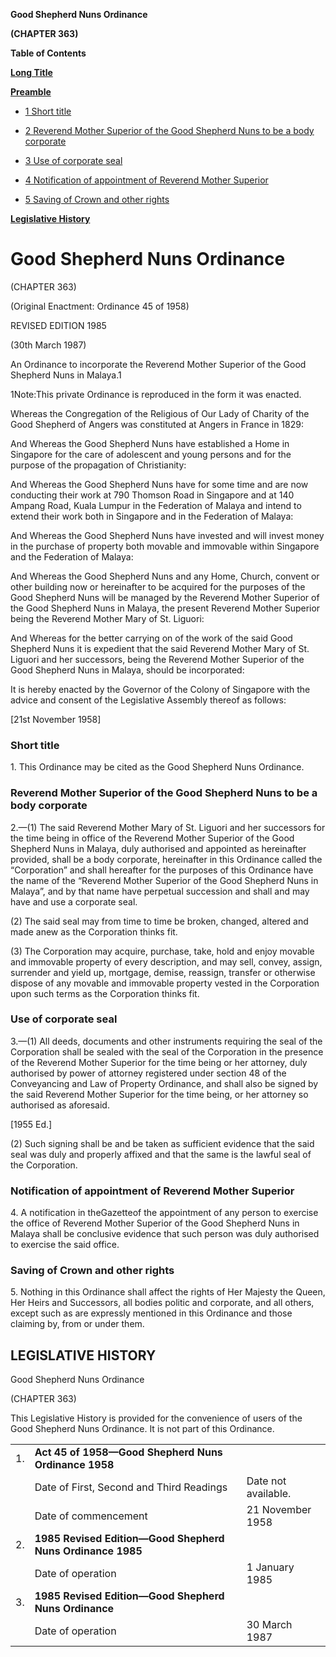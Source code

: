 **Good Shepherd Nuns Ordinance**

**(CHAPTER 363)**

**Table of Contents**

[**Long Title**](#Good-Shepherd-Nuns-Ordinance)

[**Preamble**](#Preamble)

- [1 Short title](#Short-title)

- [2 Reverend Mother Superior of the Good Shepherd Nuns to be a body corporate](#Reverend-Mother-Superior-of-the-Good-Shepherd-Nuns-to-be-a-body-corporate)

- [3 Use of corporate seal](#Use-of-corporate-seal)

- [4 Notification of appointment of Reverend Mother Superior](#Notification-of-appointment-of-Reverend-Mother-Superior)

- [5 Saving of Crown and other rights](#Saving-of-Crown-and-other-rights)

[**Legislative History**](#Legislative-History)

# Good Shepherd Nuns Ordinance

(CHAPTER 363)

(Original Enactment: Ordinance 45 of 1958)

REVISED EDITION 1985

(30th March 1987)

An Ordinance to incorporate the Reverend Mother Superior of the Good Shepherd Nuns in Malaya.1

1Note:This private Ordinance is reproduced in the form it was enacted.

Whereas the Congregation of the Religious of Our Lady of Charity of the Good Shepherd of Angers was constituted at Angers in France in 1829:

And Whereas the Good Shepherd Nuns have established a Home in Singapore for the care of adolescent and young persons and for the purpose of the propagation of Christianity:

And Whereas the Good Shepherd Nuns have for some time and are now conducting their work at 790 Thomson Road in Singapore and at 140 Ampang Road, Kuala Lumpur in the Federation of Malaya and intend to extend their work both in Singapore and in the Federation of Malaya:

And Whereas the Good Shepherd Nuns have invested and will invest money in the purchase of property both movable and immovable within Singapore and the Federation of Malaya:

And Whereas the Good Shepherd Nuns and any Home, Church, convent or other building now or hereinafter to be acquired for the purposes of the Good Shepherd Nuns will be managed by the Reverend Mother Superior of the Good Shepherd Nuns in Malaya, the present Reverend Mother Superior being the Reverend Mother Mary of St. Liguori:

And Whereas for the better carrying on of the work of the said Good Shepherd Nuns it is expedient that the said Reverend Mother Mary of St. Liguori and her successors, being the Reverend Mother Superior of the Good Shepherd Nuns in Malaya, should be incorporated:

It is hereby enacted by the Governor of the Colony of Singapore with the advice and consent of the Legislative Assembly thereof as follows:

[21st November 1958]

### Short title

1\. This Ordinance may be cited as the Good Shepherd Nuns Ordinance.

### Reverend Mother Superior of the Good Shepherd Nuns to be a body corporate

2\.—(1) The said Reverend Mother Mary of St. Liguori and her successors for the time being in office of the Reverend Mother Superior of the Good Shepherd Nuns in Malaya, duly authorised and appointed as hereinafter provided, shall be a body corporate, hereinafter in this Ordinance called the “Corporation” and shall hereafter for the purposes of this Ordinance have the name of the “Reverend Mother Superior of the Good Shepherd Nuns in Malaya”, and by that name have perpetual succession and shall and may have and use a corporate seal.

(2) The said seal may from time to time be broken, changed, altered and made anew as the Corporation thinks fit.

(3) The Corporation may acquire, purchase, take, hold and enjoy movable and immovable property of every description, and may sell, convey, assign, surrender and yield up, mortgage, demise, reassign, transfer or otherwise dispose of any movable and immovable property vested in the Corporation upon such terms as the Corporation thinks fit.

### Use of corporate seal

3\.—(1) All deeds, documents and other instruments requiring the seal of the Corporation shall be sealed with the seal of the Corporation in the presence of the Reverend Mother Superior for the time being or her attorney, duly authorised by power of attorney registered under section 48 of the Conveyancing and Law of Property Ordinance, and shall also be signed by the said Reverend Mother Superior for the time being, or her attorney so authorised as aforesaid.

[1955 Ed.]

(2) Such signing shall be and be taken as sufficient evidence that the said seal was duly and properly affixed and that the same is the lawful seal of the Corporation.

### Notification of appointment of Reverend Mother Superior

4\. A notification in theGazetteof the appointment of any person to exercise the office of Reverend Mother Superior of the Good Shepherd Nuns in Malaya shall be conclusive evidence that such person was duly authorised to exercise the said office.

### Saving of Crown and other rights

5\. Nothing in this Ordinance shall affect the rights of Her Majesty the Queen, Her Heirs and Successors, all bodies politic and corporate, and all others, except such as are expressly mentioned in this Ordinance and those claiming by, from or under them.

## LEGISLATIVE HISTORY

Good Shepherd Nuns Ordinance

(CHAPTER 363)

This Legislative History is provided for the convenience of users of the Good Shepherd Nuns Ordinance. It is not part of this Ordinance.

||||
|:-|:-|:-|
|1.|**Act 45 of 1958—Good Shepherd Nuns Ordinance 1958**|
||Date of First, Second and Third Readings|Date not available.|
||Date of commencement|21 November 1958|
|2.|**1985 Revised Edition—Good Shepherd Nuns Ordinance 1985**|
||Date of operation|1 January 1985|
|3.|**1985 Revised Edition—Good Shepherd Nuns Ordinance**|
||Date of operation|30 March 1987|
